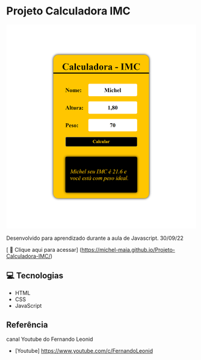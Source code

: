 # Projeto Calculadora IMC

![preview](./.github/preview.png)

 Desenvolvido para aprendizado durante a aula de Javascript. 30/09/22


[ 🔗 Clique aqui para acessar] (https://michel-maia.github.io/Projeto-Calculadora-IMC/)


## 💻 Tecnologias
- HTML
- CSS
- JavaScript


## Referência
canal Youtube do Fernando Leonid 

- [Youtube] https://www.youtube.com/c/FernandoLeonid
